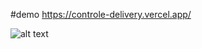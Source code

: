 #demo https://controle-delivery.vercel.app/

![alt text](https://github.com/pissulin/App_control_delivery/master/public/auditoria_do_appweb.jpg?raw=true)
